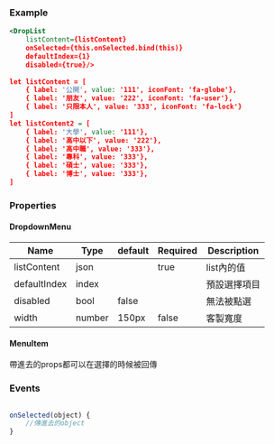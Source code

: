 
### Example
``` xml
<DropList 
	listContent={listContent}
	onSelected={this.onSelected.bind(this)}
	defaultIndex={1}
	disabled={true}/>
	
let listContent = [
	{ label: '公開', value: '111', iconFont: 'fa-globe'},
	{ label: '朋友', value: '222', iconFont: 'fa-user'},
	{ label: '只限本人', value: '333', iconFont: 'fa-lock'}
]
let listContent2 = [
	{ label: '大學', value: '111'},
	{ label: '高中以下', value: '222'},
	{ label: '高中職', value: '333'},
	{ label: '專科', value: '333'},
	{ label: '碩士', value: '333'},
	{ label: '博士', value: '333'},
]
```
### Properties

#### DropdownMenu
|Name|Type|default|Required|Description|
|-------|--------|------|------|---|
|listContent|json||true|list內的值|
|defaultIndex|index|||預設選擇項目|
|disabled|bool|false||無法被點選|
|width|number|150px|false|客製寬度|

#### MenuItem

帶進去的props都可以在選擇的時候被回傳

### Events

``` js

onSelected(object) {
	//傳進去的object		
}
```